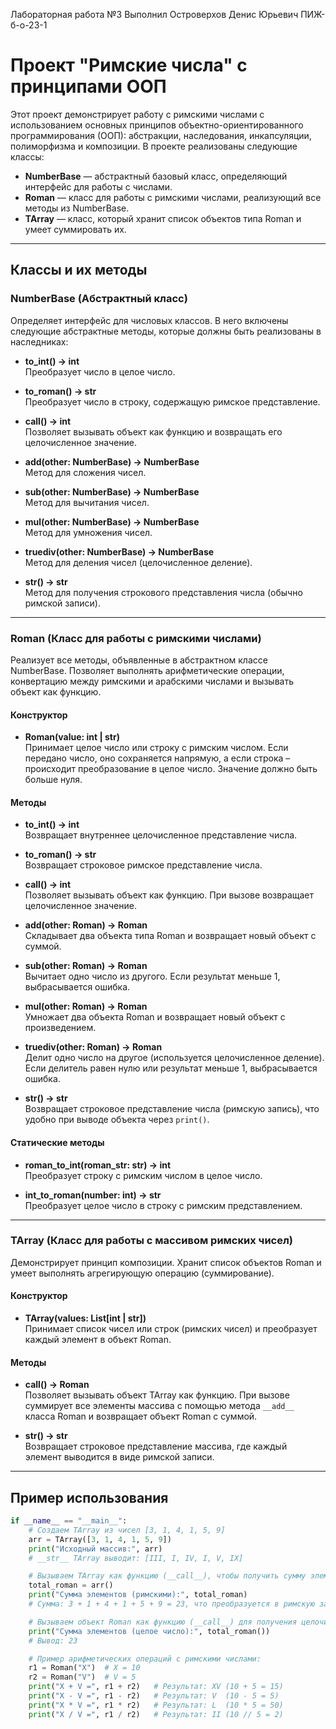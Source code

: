 Лабораторная работа №3 
Выполнил Островерхов Денис Юрьевич ПИЖ-б-о-23-1

# Проект "Римские числа" с принципами ООП

Этот проект демонстрирует работу с римскими числами с использованием основных принципов объектно-ориентированного программирования (ООП): абстракции, наследования, инкапсуляции, полиморфизма и композиции. В проекте реализованы следующие классы:

- **NumberBase** — абстрактный базовый класс, определяющий интерфейс для работы с числами.
- **Roman** — класс для работы с римскими числами, реализующий все методы из NumberBase.
- **TArray** — класс, который хранит список объектов типа Roman и умеет суммировать их.

---

## Классы и их методы

### NumberBase (Абстрактный класс)
Определяет интерфейс для числовых классов. В него включены следующие абстрактные методы, которые должны быть реализованы в наследниках:

- **to_int() -> int**  
  Преобразует число в целое число.

- **to_roman() -> str**  
  Преобразует число в строку, содержащую римское представление.

- **__call__() -> int**  
  Позволяет вызывать объект как функцию и возвращать его целочисленное значение.

- **__add__(other: NumberBase) -> NumberBase**  
  Метод для сложения чисел.

- **__sub__(other: NumberBase) -> NumberBase**  
  Метод для вычитания чисел.

- **__mul__(other: NumberBase) -> NumberBase**  
  Метод для умножения чисел.

- **__truediv__(other: NumberBase) -> NumberBase**  
  Метод для деления чисел (целочисленное деление).

- **__str__() -> str**  
  Метод для получения строкового представления числа (обычно римской записи).

---

### Roman (Класс для работы с римскими числами)
Реализует все методы, объявленные в абстрактном классе NumberBase. Позволяет выполнять арифметические операции, конвертацию между римскими и арабскими числами и вызывать объект как функцию.

#### Конструктор
- **Roman(value: int | str)**  
  Принимает целое число или строку с римским числом. Если передано число, оно сохраняется напрямую, а если строка – происходит преобразование в целое число. Значение должно быть больше нуля.

#### Методы
- **to_int() -> int**  
  Возвращает внутреннее целочисленное представление числа.

- **to_roman() -> str**  
  Возвращает строковое римское представление числа.

- **__call__() -> int**  
  Позволяет вызывать объект как функцию. При вызове возвращает целочисленное значение.

- **__add__(other: Roman) -> Roman**  
  Складывает два объекта типа Roman и возвращает новый объект с суммой.

- **__sub__(other: Roman) -> Roman**  
  Вычитает одно число из другого. Если результат меньше 1, выбрасывается ошибка.

- **__mul__(other: Roman) -> Roman**  
  Умножает два объекта Roman и возвращает новый объект с произведением.

- **__truediv__(other: Roman) -> Roman**  
  Делит одно число на другое (используется целочисленное деление). Если делитель равен нулю или результат меньше 1, выбрасывается ошибка.

- **__str__() -> str**  
  Возвращает строковое представление числа (римскую запись), что удобно при выводе объекта через `print()`.

#### Статические методы
- **roman_to_int(roman_str: str) -> int**  
  Преобразует строку с римским числом в целое число.

- **int_to_roman(number: int) -> str**  
  Преобразует целое число в строку с римским представлением.

---

### TArray (Класс для работы с массивом римских чисел)
Демонстрирует принцип композиции. Хранит список объектов Roman и умеет выполнять агрегирующую операцию (суммирование).

#### Конструктор
- **TArray(values: List[int | str])**  
  Принимает список чисел или строк (римских чисел) и преобразует каждый элемент в объект Roman.

#### Методы
- **__call__() -> Roman**  
  Позволяет вызывать объект TArray как функцию. При вызове суммирует все элементы массива с помощью метода `__add__` класса Roman и возвращает объект Roman с суммой.

- **__str__() -> str**  
  Возвращает строковое представление массива, где каждый элемент выводится в виде римской записи.

---

## Пример использования

```python
if __name__ == "__main__":
    # Создаем TArray из чисел [3, 1, 4, 1, 5, 9]
    arr = TArray([3, 1, 4, 1, 5, 9])
    print("Исходный массив:", arr)
    # __str__ TArray выводит: [III, I, IV, I, V, IX]

    # Вызываем TArray как функцию (__call__), чтобы получить сумму элементов
    total_roman = arr()
    print("Сумма элементов (римскими):", total_roman)
    # Сумма: 3 + 1 + 4 + 1 + 5 + 9 = 23, что преобразуется в римскую запись: XXIII

    # Вызываем объект Roman как функцию (__call__) для получения целочисленного значения
    print("Сумма элементов (целое число):", total_roman())
    # Вывод: 23

    # Пример арифметических операций с римскими числами:
    r1 = Roman("X")  # X = 10
    r2 = Roman("V")  # V = 5
    print("X + V =", r1 + r2)   # Результат: XV (10 + 5 = 15)
    print("X - V =", r1 - r2)   # Результат: V  (10 - 5 = 5)
    print("X * V =", r1 * r2)   # Результат: L  (10 * 5 = 50)
    print("X / V =", r1 / r2)   # Результат: II (10 // 5 = 2)
